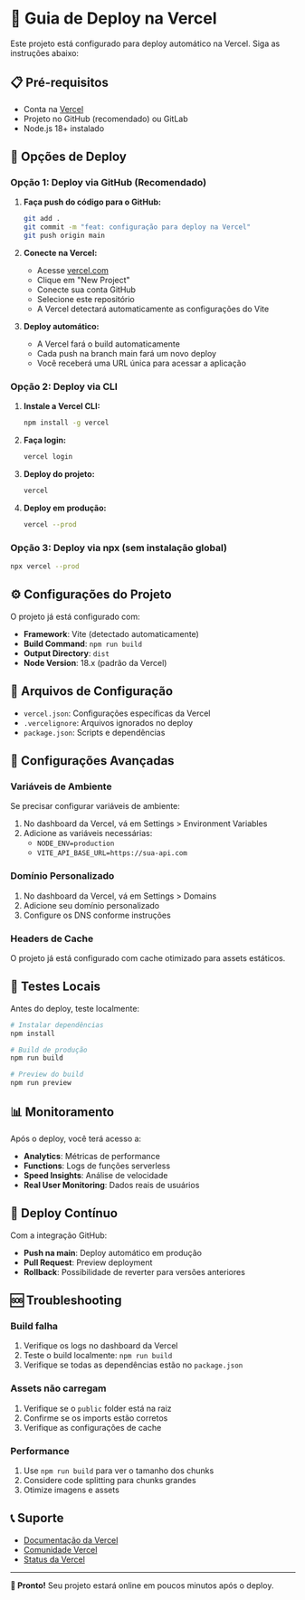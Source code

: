 # 🚀 Guia de Deploy na Vercel

Este projeto está configurado para deploy automático na Vercel. Siga as instruções abaixo:

## 📋 Pré-requisitos

- Conta na [Vercel](https://vercel.com)
- Projeto no GitHub (recomendado) ou GitLab
- Node.js 18+ instalado

## 🚀 Opções de Deploy

### Opção 1: Deploy via GitHub (Recomendado)

1. **Faça push do código para o GitHub:**
   ```bash
   git add .
   git commit -m "feat: configuração para deploy na Vercel"
   git push origin main
   ```

2. **Conecte na Vercel:**
   - Acesse [vercel.com](https://vercel.com)
   - Clique em "New Project"
   - Conecte sua conta GitHub
   - Selecione este repositório
   - A Vercel detectará automaticamente as configurações do Vite

3. **Deploy automático:**
   - A Vercel fará o build automaticamente
   - Cada push na branch main fará um novo deploy
   - Você receberá uma URL única para acessar a aplicação

### Opção 2: Deploy via CLI

1. **Instale a Vercel CLI:**
   ```bash
   npm install -g vercel
   ```

2. **Faça login:**
   ```bash
   vercel login
   ```

3. **Deploy do projeto:**
   ```bash
   vercel
   ```

4. **Deploy em produção:**
   ```bash
   vercel --prod
   ```

### Opção 3: Deploy via npx (sem instalação global)

```bash
npx vercel --prod
```

## ⚙️ Configurações do Projeto

O projeto já está configurado com:

- **Framework**: Vite (detectado automaticamente)
- **Build Command**: `npm run build`
- **Output Directory**: `dist`
- **Node Version**: 18.x (padrão da Vercel)

## 📁 Arquivos de Configuração

- `vercel.json`: Configurações específicas da Vercel
- `.vercelignore`: Arquivos ignorados no deploy
- `package.json`: Scripts e dependências

## 🔧 Configurações Avançadas

### Variáveis de Ambiente

Se precisar configurar variáveis de ambiente:

1. No dashboard da Vercel, vá em Settings > Environment Variables
2. Adicione as variáveis necessárias:
   - `NODE_ENV=production`
   - `VITE_API_BASE_URL=https://sua-api.com`

### Domínio Personalizado

1. No dashboard da Vercel, vá em Settings > Domains
2. Adicione seu domínio personalizado
3. Configure os DNS conforme instruções

### Headers de Cache

O projeto já está configurado com cache otimizado para assets estáticos.

## 🧪 Testes Locais

Antes do deploy, teste localmente:

```bash
# Instalar dependências
npm install

# Build de produção
npm run build

# Preview do build
npm run preview
```

## 📊 Monitoramento

Após o deploy, você terá acesso a:

- **Analytics**: Métricas de performance
- **Functions**: Logs de funções serverless
- **Speed Insights**: Análise de velocidade
- **Real User Monitoring**: Dados reais de usuários

## 🔄 Deploy Contínuo

Com a integração GitHub:

- **Push na main**: Deploy automático em produção
- **Pull Request**: Preview deployment
- **Rollback**: Possibilidade de reverter para versões anteriores

## 🆘 Troubleshooting

### Build falha

1. Verifique os logs no dashboard da Vercel
2. Teste o build localmente: `npm run build`
3. Verifique se todas as dependências estão no `package.json`

### Assets não carregam

1. Verifique se o `public` folder está na raiz
2. Confirme se os imports estão corretos
3. Verifique as configurações de cache

### Performance

1. Use `npm run build` para ver o tamanho dos chunks
2. Considere code splitting para chunks grandes
3. Otimize imagens e assets

## 📞 Suporte

- [Documentação da Vercel](https://vercel.com/docs)
- [Comunidade Vercel](https://github.com/vercel/vercel/discussions)
- [Status da Vercel](https://vercel-status.com)

---

**🎉 Pronto!** Seu projeto estará online em poucos minutos após o deploy.

